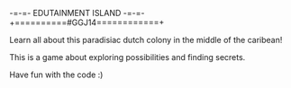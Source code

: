 -=-=- EDUTAINMENT ISLAND -=-=-
+==========#GGJ14============+

Learn all about this paradisiac dutch colony in the middle of the caribean!

This is a game about exploring possibilities and finding secrets.

Have fun with the code :)
